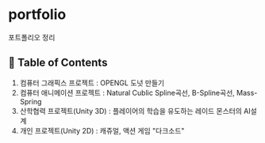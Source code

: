 # portfolio
포트폴리오 정리

## :memo: Table of Contents

1. 컴퓨터 그래픽스 프로젝트 : OPENGL 도넛 만들기
2. 컴퓨터 애니메이션 프로젝트 : Natural Cublic Spline곡선, B-Spline곡선, Mass-Spring 
2. 산학협력 프로젝트(Unity 3D) : 플레이어의 학습을 유도하는 레이드 몬스터의 AI설계
3. 개인 프로젝트(Unity 2D) : 캐쥬얼, 액션 게임 "다크소드"

</br>

